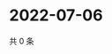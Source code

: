 # 2022-07-06

共 0 条

<!-- BEGIN WEIBO -->
<!-- 最后更新时间 Wed Jul 06 2022 12:36:17 GMT+0800 (China Standard Time) -->

<!-- END WEIBO -->
